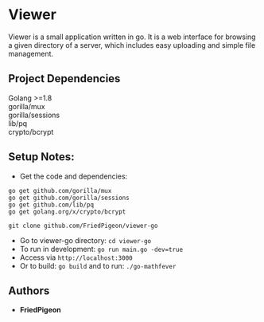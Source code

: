 # Viewer
Viewer is a small application written in go. It is a web interface for browsing a given directory of a server, which 
includes easy uploading and simple file management.

## Project Dependencies
Golang >=1.8  
gorilla/mux  
gorilla/sessions  
lib/pq  
crypto/bcrypt  

## Setup Notes:
* Get the code and dependencies:
```
go get github.com/gorilla/mux
go get github.com/gorilla/sessions
go get github.com/lib/pq
go get golang.org/x/crypto/bcrypt

git clone github.com/FriedPigeon/viewer-go
```
* Go to viewer-go directory: `cd viewer-go`
* To run in development: `go run main.go -dev=true`
* Access via `http://localhost:3000`
* Or to build: `go build` and to run: `./go-mathfever`

## Authors
* **FriedPigeon**

